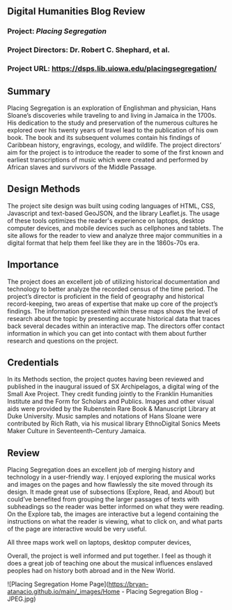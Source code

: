 ## Digital Humanities Blog Review

### **Project**: **_Placing Segregation_**

### Project Directors: Dr. Robert C. Shephard, et al.

### Project URL: https://dsps.lib.uiowa.edu/placingsegregation/

## Summary

Placing Segregation is an exploration of Englishman and physician, Hans Sloane’s discoveries while traveling to and living in Jamaica in the 1700s. His dedication to the study and preservation of the numerous cultures he explored over his twenty years of travel lead to the publication of his own book. The book and its subsequent volumes contain his findings of Caribbean history, engravings, ecology, and wildlife. The project directors’ aim for the project is to introduce the reader to some of the first known and earliest transcriptions of music which were created and performed by African slaves and survivors of the Middle Passage.

## Design Methods

The project site design was built using coding languages of HTML, CSS, Javascript and text-based GeoJSON, and the library Leaflet.js. The usage of these tools optimizes the reader's experience on laptops, desktop computer devices, and mobile devices such as cellphones and tablets. The site allows for the reader to view and analyze three major communities in a digital format that help them feel like they are in the 1860s-70s era.

## Importance

The project does an excellent job of utilizing historical documentation and technology to better analyze the recorded census of the time period. The project’s director is proficient in the field of geography and historical record-keeping, two areas of expertise that make up core of the project’s findings. The information presented within these maps shows the level of research about the topic by presenting accurate historical data that traces back several decades within an interactive map. The directors offer contact information in which you can get into contact with them about further research and questions on the project.

## Credentials

In its Methods section, the project quotes having been reviewed and published in the inaugural issued of SX Archipelagos, a digital wing of the Small Axe Project. They credit funding jointly to the Franklin Humanities Institute and the Form for Scholars and Publics. Images and other visual aids were provided by the Rubenstein Rare Book & Manuscript Library at Duke University. Music samples and notations of Hans Sloane were contributed by Rich Rath, via his musical library EthnoDigital Sonics Meets Maker Culture in Seventeenth-Century Jamaica.

## Review

Placing Segregation does an excellent job of merging history and technology in a user-friendly way. I enjoyed exploring the musical works and images on the pages and how flawlessly the site moved through its design. It made great use of subsections (Explore, Read, and About) but could’ve benefited from grouping the larger passages of texts with subheadings so the reader was better informed on what they were reading. On the Explore tab, the images are interactive but a legend containing the instructions on what the reader is viewing, what to click on, and what parts of the page are interactive would be very useful.

All three maps work well on laptops, desktop computer devices, 

Overall, the project is well informed and put together. I feel as though it does a great job of teaching one about the musical influences enslaved peoples had on history both abroad and in the New World.

![Placing Segregation Home Page](https://bryan-atanacio.github.io/main/_images/Home - Placing Segregation Blog - JPEG.jpg)
